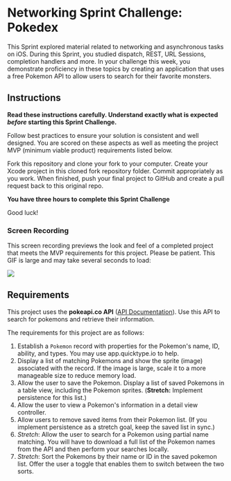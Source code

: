# Networking Sprint Challenge: Pokedex

This Sprint explored material related to networking and asynchronous tasks on iOS. During this Sprint, you studied dispatch, REST, URL Sessions, completion handlers and more. In your challenge this week, you demonstrate proficiency in these topics by creating an application that uses a free Pokemon API to allow users to search for their favorite monsters.

## Instructions

**Read these instructions carefully. Understand exactly what is expected _before_ starting this Sprint Challenge.**

Follow best practices to ensure your solution is consistent and well designed. You are scored on these aspects as well as meeting the project MVP (minimum viable product) requirements listed below.

Fork this repository and clone your fork to your computer. Create your Xcode project in this cloned fork repository folder. Commit appropriately as you work. When finished, push your final project to GitHub and create a pull request back to this original repo.

**You have three hours to complete this Sprint Challenge**

Good luck!

### Screen Recording

This screen recording previews the look and feel of a completed project that meets the MVP requirements for this project. Please be patient. This GIF is large and may take several seconds to load:

![](https://user-images.githubusercontent.com/16965587/43942387-0485bc3a-9c35-11e8-8553-2ed7afe6eb46.gif)

## Requirements

This project uses the **pokeapi.co API** ([API Documentation](https://pokeapi.co/docs/v2.html)). Use this API to search for pokemons and retrieve their information.

The requirements for this project are as follows:

1. Establish a `Pokemon` record with properties for the Pokemon's name, ID, ability, and types. You may use app.quicktype.io to help.
3. Display a list of matching Pokemons and show the sprite (image) associated with the record. If the image is large, scale it to a more manageable size to reduce memory load.
3. Allow the user to save the Pokemon. Display a list of saved Pokemons in a table view, including the Pokemon sprites. (**Stretch:** Implement persistence for this list.)
4. Allow the user to view a Pokemon's information in a detail view controller.
5. Allow users to remove saved items from their Pokemon list. (If you implement persistence as a stretch goal, keep the saved list in sync.)
2. *Stretch*: Allow the user to search for a Pokemon using partial name matching. You will have to download a full list of the Pokemon names from the API and then perform your searches locally.
6. *Stretch*: Sort the Pokemons by their name or ID in the saved pokemon list. Offer the user a toggle that enables them to switch between the two sorts.
